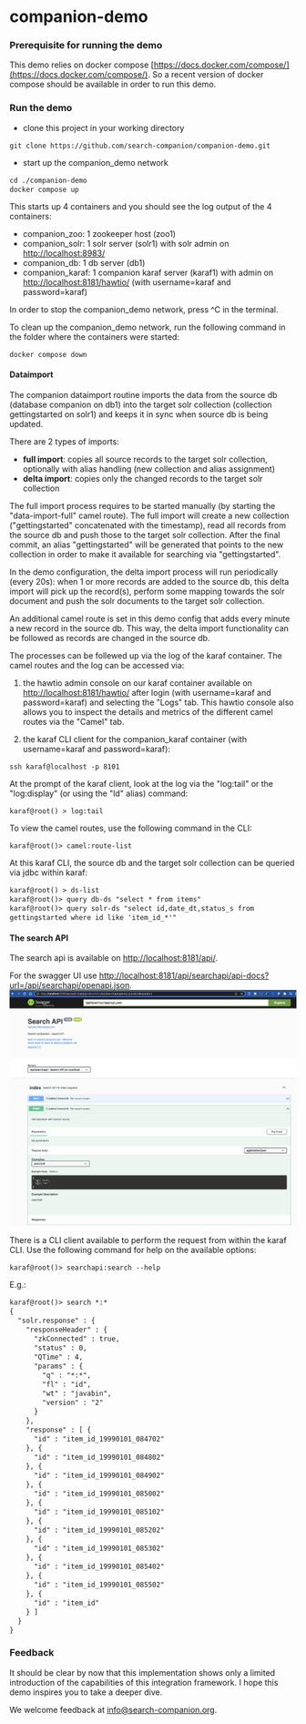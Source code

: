 # companion-demo

### Prerequisite for running the demo
This demo relies on docker compose [https://docs.docker.com/compose/](https://docs.docker.com/compose/). So a recent version of docker compose should be available in order to run this demo.

### Run the demo
- clone this project in your working directory
```
git clone https://github.com/search-companion/companion-demo.git
```
- start up the companion_demo network
```
cd ./companion-demo
docker compose up
```

This starts up 4 containers and you should see the log output of the 4 containers:
 - companion_zoo: 1 zookeeper host (zoo1)
 - companion_solr: 1 solr server (solr1) with solr admin on [http://localhost:8983/](http://localhost:8983/)
 - companion_db: 1 db server (db1)
 - companion_karaf: 1 companion karaf server (karaf1) with admin on [http://localhost:8181/hawtio/](http://localhost:8181/hawtio/) (with username=karaf and password=karaf)

In order to stop the companion_demo network, press ^C in the terminal.

To clean up the companion_demo network, run the following command in the folder where the containers were started:
```
docker compose down
```

#### Dataimport
The companion dataimport routine imports the data from the source db (database companion on db1) into the target solr collection (collection gettingstarted on solr1) and keeps it in sync when source db is being updated.

There are 2 types of imports: 
- **full import**: copies all source records to the target solr collection, optionally with alias handling (new collection and alias assignment)
- **delta import**: copies only the changed records to the target solr collection

The full import process requires to be started manually (by starting the "data-import-full" camel route). 
The full import will create a new collection ("gettingstarted" concatenated with the timestamp), read all records from the source db and push those to the target solr collection. After the final commit, an alias "gettingstarted"
will be generated that points to the new collection in order to make it available for searching via "gettingstarted".

In the demo configuration, the delta import process will run periodically (every 20s): when 1 or more records are added to the source db, this delta import will pick up the record(s), perform some mapping towards the solr document and push the solr documents to the target solr collection.

An additional camel route is set in this demo config that adds every minute a new record in the source db. This way, the delta import functionality can be followed as records are changed in the source db.

The processes can be follewed up via the log of the karaf container.
The camel routes and the log can be accessed via:
1) the hawtio admin console on our karaf container available on [http://localhost:8181/hawtio/](http://localhost:8181/hawtio/) after login (with username=karaf and password=karaf) and selecting the "Logs" tab.
This hawtio console also allows you to inspect the details and metrics of the different camel routes via the "Camel" tab.


2) the karaf CLI client for the companion_karaf container (with username=karaf and password=karaf):
```
ssh karaf@localhost -p 8101
```
At the prompt of the karaf client, look at the log via the "log:tail" or the "log:display" (or using the "ld" alias) command:
```
karaf@root() > log:tail
```
To view the camel routes, use the following command in the CLI:
```
karaf@root()> camel:route-list
```
At this karaf CLI, the source db and the target solr collection can be queried via jdbc within karaf:
```
karaf@root() > ds-list
karaf@root()> query db-ds "select * from items"
karaf@root()> query solr-ds "select id,date_dt,status_s from gettingstarted where id like 'item_id_*'"
```

#### The search API
The search api is available on [http://localhost:8181/api/](http://localhost:8181/api/). 

For the swagger UI use [http://localhost:8181/api/searchapi/api-docs?url=/api/searchapi/openapi.json](http://localhost:8181/api/searchapi/api-docs?url=/api/searchapi/openapi.json).
<img src="./assets/searchapi-swagger-openapi.png" width="700"/>

There is a CLI client available to perform the request from within the karaf CLI. Use the following command for help on the available options:
```
karaf@root()> searchapi:search --help
```
E.g.:
```
karaf@root()> search *:*
{
  "solr.response" : {
    "responseHeader" : {
      "zkConnected" : true,
      "status" : 0,
      "QTime" : 4,
      "params" : {
        "q" : "*:*",
        "fl" : "id",
        "wt" : "javabin",
        "version" : "2"
      }
    },
    "response" : [ {
      "id" : "item_id_19990101_084702"
    }, {
      "id" : "item_id_19990101_084802"
    }, {
      "id" : "item_id_19990101_084902"
    }, {
      "id" : "item_id_19990101_085002"
    }, {
      "id" : "item_id_19990101_085102"
    }, {
      "id" : "item_id_19990101_085202"
    }, {
      "id" : "item_id_19990101_085302"
    }, {
      "id" : "item_id_19990101_085402"
    }, {
      "id" : "item_id_19990101_085502"
    }, {
      "id" : "item_id"
    } ]
  }
}
```

### Feedback
It should be clear by now that this implementation shows only a limited introduction of the capabilities of this integration framework. I hope this demo inspires you to take a deeper dive.

We welcome feedback at [info@search-companion.org](mailto:info@search-companion.org).

